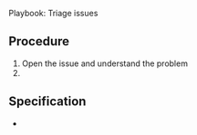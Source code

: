 Playbook: Triage issues

## Procedure
1. Open the issue and understand the problem
2. 


## Specification
- 
